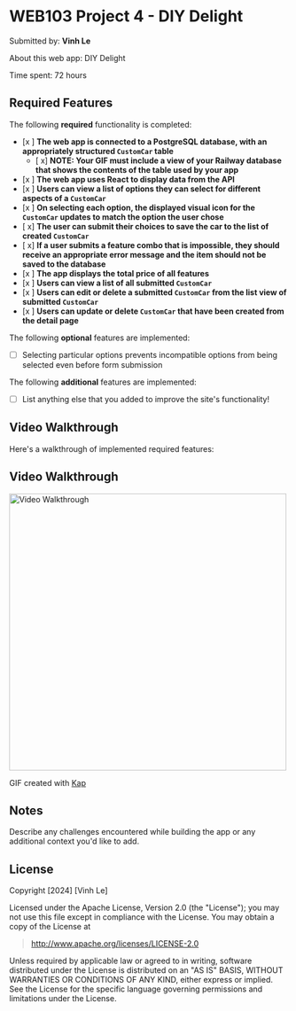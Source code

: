 # WEB103 Project 4 - DIY Delight

Submitted by: **Vinh Le**

About this web app: DIY Delight

Time spent: 72 hours

## Required Features

The following **required** functionality is completed:

<!-- Make sure to check off completed functionality below -->
- [x ] **The web app is connected to a PostgreSQL database, with an appropriately structured `CustomCar` table**
  - [ x] **NOTE: Your GIF must include a view of your Railway database that shows the contents of the table used by your app**
- [x ] **The web app uses React to display data from the API**
- [x ] **Users can view a list of options they can select for different aspects of a `CustomCar`**
- [x ] **On selecting each option, the displayed visual icon for the `CustomCar` updates to match the option the user chose**
- [ x] **The user can submit their choices to save the car to the list of created `CustomCar`**
- [ x] **If a user submits a feature combo that is impossible, they should receive an appropriate error message and the item should not be saved to the database**
- [x ] **The app displays the total price of all features**
- [x ] **Users can view a list of all submitted `CustomCar`**
- [x ] **Users can edit or delete a submitted `CustomCar` from the list view of submitted `CustomCar`**
- [x ] **Users can update or delete `CustomCar` that have been created from the detail page**

The following **optional** features are implemented:

- [ ] Selecting particular options prevents incompatible options from being selected even before form submission

The following **additional** features are implemented:

- [ ] List anything else that you added to improve the site's functionality!

## Video Walkthrough

Here's a walkthrough of implemented required features:

<h2>Video Walkthrough</h2>
<img src="https://i.imgur.com/ChuyMGP.gif" alt="Video Walkthrough" width="500" />


<!-- Replace this with whatever GIF tool you used! -->
GIF created with [Kap](https://getkap.co/)
<!-- Recommended tools:
[Kap](https://getkap.co/) for macOS
[ScreenToGif](https://www.screentogif.com/) for Windows
[peek](https://github.com/phw/peek) for Linux. -->

## Notes

Describe any challenges encountered while building the app or any additional context you'd like to add.

## License

Copyright [2024] [Vinh Le]

Licensed under the Apache License, Version 2.0 (the "License"); you may not use this file except in compliance with the License. You may obtain a copy of the License at

> http://www.apache.org/licenses/LICENSE-2.0

Unless required by applicable law or agreed to in writing, software distributed under the License is distributed on an "AS IS" BASIS, WITHOUT WARRANTIES OR CONDITIONS OF ANY KIND, either express or implied. See the License for the specific language governing permissions and limitations under the License.
